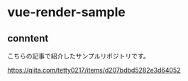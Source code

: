 # vue-render-sample

## conntent
こちらの記事で紹介したサンプルリポジトリです。

https://qiita.com/tetty0217/items/d207bdbd5282e3d64052
